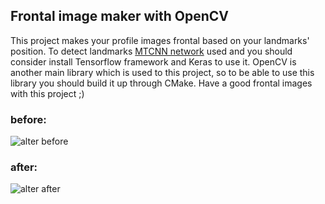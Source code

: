 ## Frontal image maker with OpenCV

This project makes your profile images frontal based on your landmarks' position. To detect landmarks [MTCNN network](https://github.com/ipazc/mtcnn) used and you should consider install Tensorflow framework and Keras to use it. OpenCV is another main library which is used to this project, so to be able to use this library you should build it up through CMake. Have a good frontal images with this project ;)


### before:
![alter before](https://i.pinimg.com/originals/07/c4/7d/07c47d934b12ebf3b2688fd9c8ee3c7b.jpg)

### after:
![alter after](https://i.ibb.co/3F5HcG0/rotated-img3.jpg)